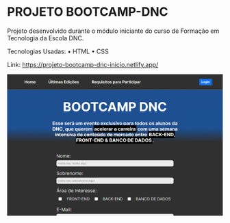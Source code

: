 # PROJETO BOOTCAMP-DNC

Projeto desenvolvido durante o módulo iniciante do curso de Formação em Tecnologia da Escola DNC.

Tecnologias Usadas:
• HTML
• CSS

Link: https://projeto-bootcamp-dnc-inicio.netlify.app/

<img src="/readme/bootcamp-pc.png">
